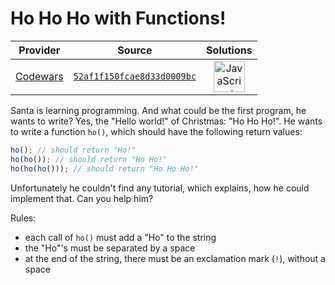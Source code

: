 [_metadata_:generated]: - "true"

# Ho Ho Ho with Functions!

<!-- INFO TABLE BEGIN -->

| Provider                                        | Source                                                                               | Solutions                                                                                                                                                    |
| :---------------------------------------------: | :----------------------------------------------------------------------------------: | :----------------------------------------------------------------------------------------------------------------------------------------------------------: |
| [Codewars](../../../docs/providers/Codewars.md) | [`52af1f150fcae8d33d0009bc`](https://www.codewars.com/kata/52af1f150fcae8d33d0009bc) | [<img src="https://res.cloudinary.com/rascaltwo/image/upload/v1631924076/javascript_ehszr7.svg" alt="JavaScript" title="JavaScript" width="50" />](solve.js) |

<!-- INFO TABLE END -->

Santa is learning programming. And what could be the first program, he wants to write? Yes, the "Hello world!" of Christmas: "Ho Ho Ho!". He wants to write a function `ho()`, which should have the following return values:

```javascript
ho(); // should return "Ho!"
ho(ho()); // should return "Ho Ho!"
ho(ho(ho())); // should return "Ho Ho Ho!"
```

Unfortunately he couldn't find any tutorial, which explains, how he could implement that. Can you help him?

Rules:

* each call of `ho()` must add a "Ho" to the string
* the "Ho"'s must be separated by a space
* at the end of the string, there must be an exclamation mark (`!`), without a space
